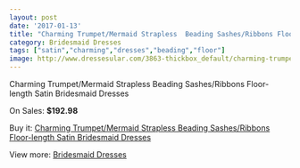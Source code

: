 ```yaml
---
layout: post
date: '2017-01-13'
title: "Charming Trumpet/Mermaid Strapless  Beading Sashes/Ribbons Floor-length Satin Bridesmaid Dresses"
category: Bridesmaid Dresses
tags: ["satin","charming","dresses","beading","floor"]
image: http://www.dressesular.com/3863-thickbox_default/charming-trumpet-mermaid-strapless-beading-sashes-ribbons-floor-length-satin-bridesmaid-dresses.jpg
---
```

Charming Trumpet/Mermaid Strapless  Beading Sashes/Ribbons Floor-length Satin Bridesmaid Dresses

On Sales: **$192.98**
<a href="https://www.dressesular.com/bridesmaid-dresses/1566-charming-trumpet-mermaid-strapless-beading-sashes-ribbons-floor-length-satin-bridesmaid-dresses.html"><amp-img layout="responsive" width="600" height="600" src="//www.dressesular.com/3863-thickbox_default/charming-trumpet-mermaid-strapless-beading-sashes-ribbons-floor-length-satin-bridesmaid-dresses.jpg" alt="Charming Trumpet/Mermaid Strapless  Beading Sashes/Ribbons Floor-length Satin Bridesmaid Dresses 0" /></a>

Buy it: [Charming Trumpet/Mermaid Strapless  Beading Sashes/Ribbons Floor-length Satin Bridesmaid Dresses](https://www.dressesular.com/bridesmaid-dresses/1566-charming-trumpet-mermaid-strapless-beading-sashes-ribbons-floor-length-satin-bridesmaid-dresses.html "Charming Trumpet/Mermaid Strapless  Beading Sashes/Ribbons Floor-length Satin Bridesmaid Dresses")

View more: [Bridesmaid Dresses](https://www.dressesular.com/4-bridesmaid-dresses "Bridesmaid Dresses")